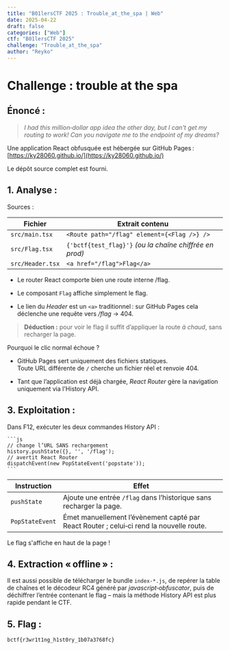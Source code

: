 ```yaml
---
title: "B01lersCTF 2025 : Trouble_at_the_spa | Web"
date: 2025-04-22
draft: false
categories: ["Web"]
ctf: "B01lersCTF 2025"
challenge: "Trouble_at_the_spa"
author: "Reyko"
---
```


# Challenge : **trouble at the spa**

## Énoncé : 

> _I had this million‑dollar app idea the other day, but I can't get my routing to work!_ _Can you navigate me to the endpoint of my dreams?_

Une application React obfusquée est hébergée sur GitHub Pages :  
[https://ky28060.github.io/](https://ky28060.github.io/)

Le dépôt source complet est fourni.

## 1. Analyse : 

Sources : 

| Fichier          | Extrait contenu                                         |
| ---------------- | ------------------------------------------------------- |
| `src/main.tsx`   | `<Route path="/flag" element={<Flag />} />`             |
| `src/Flag.tsx`   | `{'bctf{test_flag}'}` _(ou la chaîne chiffrée en prod)_ |
| `src/Header.tsx` | `<a href="/flag">Flag</a>`                              |

- Le router React comporte bien une route interne /flag.
- Le composant `Flag` affiche simplement le flag.

- Le lien du _Header_ est un `<a>` traditionnel : sur GitHub Pages cela déclenche une requête vers _/flag_ → 404.

> **Déduction :** pour voir le flag il suffit d’appliquer la route _à chaud_, sans recharger la page.

Pourquoi le clic normal échoue ?

- GitHub Pages sert uniquement des fichiers statiques.  
Toute URL différente de `/` cherche un fichier réel et renvoie 404.

-  Tant que l’application est déjà chargée, _React Router_ gère la navigation uniquement via l'History API.

## 3. Exploitation : 

Dans F12, exécuter les deux commandes History API :
    
    ```js
    // change l’URL SANS rechargement
    history.pushState({}, '', '/flag');
    // avertit React Router
    dispatchEvent(new PopStateEvent('popstate'));
    ```

|Instruction|Effet|
|---|---|
|`pushState`|Ajoute une entrée `/flag` dans l’historique sans recharger la page.|
|`PopStateEvent`|Émet manuellement l’évènement capté par React Router ; celui‑ci rend la nouvelle route.|

Le flag s'affiche en haut de la page !


## 4. Extraction « offline » : 

Il est aussi possible de télécharger le bundle `index-*.js`, de repérer la table de chaînes et le décodeur RC4 généré par _javascript‑obfuscator_, puis de déchiffrer l’entrée contenant le flag – mais la méthode History API est plus rapide pendant le CTF.

## 5. Flag : 

```
bctf{r3wr1t1ng_h1st0ry_1b07a3768fc}
```


